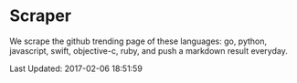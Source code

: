 # Scraper

We scrape the github trending page of these languages: go, python, javascript, swift, objective-c, ruby, and push a markdown result everyday.

Last Updated: 2017-02-06 18:51:59